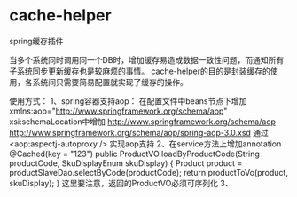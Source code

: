 # cache-helper
spring缓存插件

当多个系统同时调用同一个DB时，增加缓存易造成数据一致性问题，而通知所有子系统同步更新缓存也是较麻烦的事情。
cache-helper的目的是封装缓存的使用，各系统间只需要简易配置就实现了缓存的操作。

使用方式：
1、spring容器支持aop：
在配置文件中beans节点下增加  xmlns:aop="http://www.springframework.org/schema/aop"
xsi:schemaLocation中增加 http://www.springframework.org/schema/aop  http://www.springframework.org/schema/aop/spring-aop-3.0.xsd
通过 <aop:aspectj-autoproxy /> 实现aop支持
2、在service方法上增加annotation
	@Cached(key = "123")
	public ProductVO loadByProductCode(String productCode,
			SkuDisplayEnum skuDisplay) {
		Product product = productSlaveDao.selectByCode(productCode);
		return productToVo(product, skuDisplay);
	}
	这里要注意，返回的ProductVO必须可序列化
3、